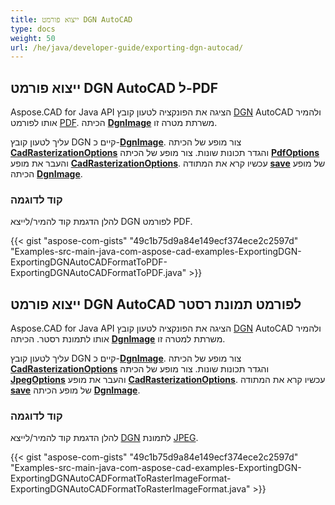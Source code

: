 ```yaml
---
title: ייצוא פורמט DGN AutoCAD
type: docs
weight: 50
url: /he/java/developer-guide/exporting-dgn-autocad/
---
```


## **ייצוא פורמט DGN AutoCAD ל-PDF**

Aspose.CAD for Java API הציגה את הפונקציה לטעון קובץ [DGN](https://docs.fileformat.com/cad/dgn/) AutoCAD ולהמיר אותו לפורמט [PDF](https://docs.fileformat.com/pdf/). הכיתה [**DgnImage**](https://reference.aspose.com/cad/java/com.aspose.cad.fileformats.dgn/DgnImage) משרתת מטרה זו.

עליך לטעון קובץ DGN קיים כ-[**DgnImage**](https://reference.aspose.com/cad/java/com.aspose.cad.fileformats.dgn/DgnImage). צור מופע של הכיתה [**CadRasterizationOptions**](https://reference.aspose.com/cad/java/com.aspose.cad.imageoptions/CadRasterizationOptions) והגדר תכונות שונות. צור מופע של הכיתה [**PdfOptions**](https://reference.aspose.com/cad/java/com.aspose.cad.imageoptions/pdfoptions) והעבר את מופע [**CadRasterizationOptions**](https://reference.aspose.com/cad/java/com.aspose.cad.imageoptions/CadRasterizationOptions). עכשיו קרא את המתודה [**save**](https://reference.aspose.com/cad/java/com.aspose.cad/Image#save--) של מופע הכיתה [**DgnImage**](https://reference.aspose.com/cad/java/com.aspose.cad.fileformats.dgn/DgnImage).

### קוד לדוגמה

להלן הדגמת קוד להמיר/לייצא DGN לפורמט PDF.

{{< gist "aspose-com-gists" "49c1b75d9a84e149ecf374ece2c2597d" "Examples-src-main-java-com-aspose-cad-examples-ExportingDGN-ExportingDGNAutoCADFormatToPDF-ExportingDGNAutoCADFormatToPDF.java" >}}

## **ייצוא פורמט DGN AutoCAD לפורמט תמונת רסטר**

Aspose.CAD for Java API הציגה את הפונקציה לטעון קובץ [DGN](https://docs.fileformat.com/cad/dgn/) AutoCAD ולהמיר אותו לתמונת רסטר. הכיתה [**DgnImage**](https://reference.aspose.com/cad/java/com.aspose.cad.fileformats.dgn/DgnImage) משרתת למטרה זו.

עליך לטעון קובץ DGN קיים כ-[**DgnImage**](https://reference.aspose.com/cad/java/com.aspose.cad.fileformats.dgn/DgnImage). צור מופע של הכיתה [**CadRasterizationOptions**](https://reference.aspose.com/cad/java/com.aspose.cad.imageoptions/CadRasterizationOptions) והגדר תכונות שונות. צור מופע של הכיתה [**JpegOptions**](https://reference.aspose.com/cad/java/com.aspose.cad.imageoptions/JpegOptions) והעבר את מופע [**CadRasterizationOptions**](https://reference.aspose.com/cad/java/com.aspose.cad.imageoptions/CadRasterizationOptions). עכשיו קרא את המתודה [**save**](https://reference.aspose.com/cad/java/com.aspose.cad/Image#save--) של מופע הכיתה [**DgnImage**](https://reference.aspose.com/cad/java/com.aspose.cad.fileformats.dgn/DgnImage).

### קוד לדוגמה

להלן הדגמת קוד להמיר/לייצא [DGN](https://docs.fileformat.com/cad/dgn/) לתמונת [JPEG](https://docs.fileformat.com/image/jpeg/).

{{< gist "aspose-com-gists" "49c1b75d9a84e149ecf374ece2c2597d" "Examples-src-main-java-com-aspose-cad-examples-ExportingDGN-ExportingDGNAutoCADFormatToRasterImageFormat-ExportingDGNAutoCADFormatToRasterImageFormat.java" >}}
